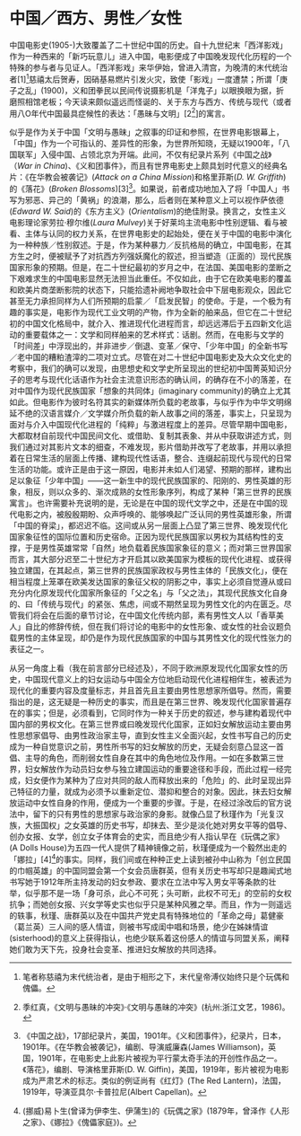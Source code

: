 # 中国／西方、男性／女性

中国电影史(1905-)大致覆盖了二十世纪中国的历史。自十九世纪末「西洋影戏」作为一种西来的「新巧玩意儿」进入中国，电影便成了中国晚发现代化历程的一个特殊的参与者与见证人。「西洋影戏」来华伊始，曾进入清宫，为晚清的末代统治者\[1][^1]慈禧太后贺寿，因硝基易燃片引发火灾，致使「影戏」一度遭禁；所谓「庚子之乱」(1900)，义和团拳民以民间传说摄影机是「洋鬼子」以眼换眼为据，折磨照相馆老板；今天读来颇似遥远而怪诞的、关于东方与西方、传统与现代（或者用八O年代中国最具症候性的表达：「愚昧与文明」\[2[^2]]的寓言。

似乎是作为关于中国「文明与愚昧」之叙事的印证和参照，在世界电影银幕上，「中国」作为一个可指认的、差异性的形象，为世界所知晓，无疑以1900年，「八国联军」入侵中国、占领北京为开端。此间，不仅有纪录片系列《中国之战》（_War in China_)、《义和团事件》，而且有世界电影史上颇具划时代意义的经典名片：《在华教会被袭记》(_Attack on a China Mission_)和格里菲斯(_D. W. Griffith_)的《落花》(_Broken Blossoms_)\[3][^3]。如果说，前者成功地加入了将「中国人」书写为邪恶、异己的「黄祸」的浪潮，那么，后者则在某种意义上可以视作萨依德(_Edward W. Said_)的《东方主义》(_Orientalism_)的绝佳附录。换言之，女性主义电影理论家劳拉·穆尔维(_Laura Mulvey_)关于好莱坞主流电影中性别逻辑、看与被看、主体与认同的权力关系，在世界电影史的起始处，便在关于中国的电影中演化为一种种族／性别叙述。于是，作为某种暴力／反抗格局的确立，中国电影，在其方生之时，便被赋予了对抗西方列强妖魔化的叙述，担当塑造（正面的）现代民族国家形象的预期。但是，在二十世纪最初的岁月之中，在法国、美国电影的垄断之下艰难求生的中国电影显然无法担当此重任。不仅如此，由于它在欧美电影的覆盖和欧美片商垄断影院的状态下，只能拾遗补阙地争取社会中下层电影观众，因此它甚至无力承担同样为人们所预期的启蒙／「启发民智」的使命。于是，一个极为有趣的事实是，电影作为现代工业文明的产物，作为全新的舶来品，但它在二十世纪初的中国文化格局中，就介入、推进现代化进程而言，却远远滞后于五四新文化运动的重要载体之一：文学和同样舶来的艺术样式：话剧。然而，在电影与文学的「时间差」中浮现出的，并非进步／倒退、变革／保守、「少年中国」的全新书写／老中国的糟粕渣滓的二项对立式。尽管在对二十世纪中国电影史及大众文化史的考察中，我们的确可以发现，由思想史和文学史所呈现出的世纪初中国菁英知识分子的思考与现代化话语作为社会主流意识形态的确认间，的确存在不小的落差，在对中国作为现代民族国家「想象的共同体」(imaginary community)的确立上尤其如此。但电影作为彼时名符其实的新媒体所负载的老故事，与似乎作为中华文明绵延不绝的汉语言媒介／文学媒介所负载的新人故事之间的落差，事实上，只呈现为面对与介入中国现代化进程的「纯粹」与激进程度上的差异。尽管早期中国电影，大都取材自前现代中国民间文化、或借助、复制其表象、并从中获取讲述方式，则我们通过对其影片文本的细查，不难发现，影片借助并改写了老故事，并用以承担着在日常生活的层面上传播、建构现代性话语，整合、连缀起前现代与现代的日常生活的功能。或许正是由于这一原因，电影并未如人们渴望、预期的那样，建构出足以象征「少年中国」——这一新生中的现代民族国家的、阳刚的、男性英雄的形象，相反，则以众多的、渐次成熟的女性形象序列，构成了某种「第三世界的民族寓言」。也许需要补充说明的是，无论是在中国的现代文学之中，还是在中国的现代电影之内，被殷殷期盼、众声呼唤的、能够唤起广泛认同的男性英雄形象，所谓「中国的脊梁」，都迟迟不临。这间或从另一层面上凸显了第三世界、晚发现代化国家象征性的国际位置和历史宿命。正因为现代民族国家以男权为其结构性的支撑，于是男性英雄常常「自然」地负载着民族国家象征的意义；而对第三世界国家而言，其大部分迟至二十世纪方才开启其以欧美国家为模板的现代化进程、或获得独立建国，在其起点，第三世界的民族国家政权与男性主体的「民族文化」，便在相当程度上笼罩在欧美发达国家的象征父权的阴影之中，事实上必须自觉遵从或曰充分内化原发现代化国家所象征的「父之名」与「父之法」，其现代民族文化自身的、曰「传统与现代」的紧张、焦虑，间或不期然呈现为男性文化的内在匮乏。尽管我们将会在后面的章节讨论，在中国文化传统内部，素有男性文人以「香草美人」自比的修辞传统，但在我们将讨论的电影中的女性形象、或女性的社会议题负载男性的主体呈现，却仍是作为现代民族国家的中国与其男性文化的现代性张力的表征之一。

从另一角度上看（我在前言部分已经述及），不同于欧洲原发现代化国家女性的历史，中国现代意义上的妇女运动与中国全方位地启动现代化进程相伴生，被表述为现代化的重要内容及度量标志，并且首先且主要由男性思想家所倡导。然而，需要指出的是，这无疑是一种历史的事实，而且是在第三世界、晚发现代化国家普遍存在的事实；但是，必须看到，它同时作为一种关于历史的叙述，参与建构着现代中国内部的男权文化。在第三世界或曰晚发现代化国家，正如妇女解放运动主要由男性思想家倡导、由男性政治家主导，直到女性主义全面兴起，女性书写自己的历史成为一种自觉意识之前，男性所书写的妇女解放的历史，无疑会刻意凸显这一首倡、主导的角色，而削弱女性自身在其中的角色地位及作用。一如在多数第三世界，妇女解放作为动员妇女参与独立建国运动的重要途径和手段，而此过程一经完成，妇女便作为某种为了应对共同的敌人而释放出来的「危险」的、此时呈现出异己特征的力量，就成为必须予以重新定位、潜抑和整合的对象。因此，抹去妇女解放运动中女性自身的作用，便成为一个重要的步骤。于是，在经过涂改后的官方说法中，留下的只有男性的思想家与政治家的身影。就像凸显了秋瑾作为「光复汉族，大振国权」之女英雄的历史书写，却抹去、至少是淡化她对男女平等的倡导、创办女报、女学，创立女子体育会的史实，而且绝少有人指认早在《玩偶之家》(A Dolls House)为五四一代人提供了精神镜像之前，秋瑾便成为一个毅然出走的「娜拉」\[4][^4]的事实。同样，我们间或在种种正史上读到被孙中山称为「创立民国的巾帼英雄」的中国同盟会第一个女会员唐群英，但有关历史书写却只是趣闻式地书写她于1912年所主持发动的妇女参政、要求在立法中写入男女平等条款的壮举，似乎那不是一场「身可杀，此心不可死；头可断，此权不可无」的空前的女权抗争；而她创女报、兴女学等史实也似乎只是某种风雅之举。而且，作为一则遥远的轶事，秋瑾、唐群英以及在中国共产党史具有特殊地位的「革命之母」葛健豪（葛兰英）三人间的感人情谊，则被书写成闺中唱和场景，绝少在姊妹情谊(sisterhood)的意义上获得指认，也绝少联系着这份感人的情谊与同盟关系，阐释她们敢为天下先，投身社会变革、推进妇女解放的共同选择。

[^1]: 笔者称慈禧为末代统治者，是由于相形之下，末代皇帝溥仪始终只是个玩偶和傀儡。

[^2]: 季红真，《文明与愚昧的冲突》·《文明与愚昧的冲突》(杭州:浙江文艺，1986)。

[^3]: 《中国之战》，17部纪录片，美国，1901年。《义和团事件》，纪录片，日本，1901年。《在华教会被袭记》，编剧、导演威廉森(James Williamson)，英国，1901年，在电影史上此影片被视为平行蒙太奇手法的开创性作品之一。《落花》，编剧、导演格里菲斯(D. W. Giffin)，美国，1919年，影片被视为电影成为严肃艺术的标志。类似的例证尚有《红灯》(The Red Lantern)，法国，1919年，导演亚具尔·卡普拉尼(Albert Capellan)。

[^4]: (挪威)易卜生(曾译为伊李生、伊蒲生)的《玩偶之家》(1879年，曾泽作《人形之家》、《娜拉》《傀儡家庭》)。
